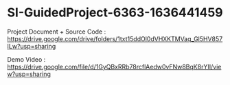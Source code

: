 # SI-GuidedProject-6363-1636441459

Project Document + Source Code : https://drive.google.com/drive/folders/1txt15ddOl0dVHXKTMVaq_Gl5HV857ILw?usp=sharing 

Demo Video : https://drive.google.com/file/d/1GyQBxRRb78rcflAedw0vFNw8BqK8rYII/view?usp=sharing
